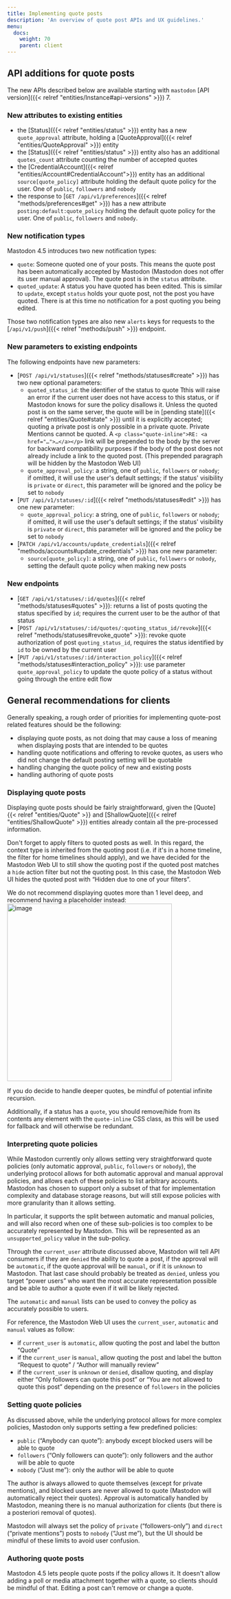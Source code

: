 ```yaml
---
title: Implementing quote posts
description: 'An overview of quote post APIs and UX guidelines.'
menu:
  docs:
    weight: 70
    parent: client
---
```


## API additions for quote posts

The new APIs described below are available starting with `mastodon` [API version]({{< relref "entities/Instance#api-versions" >}}) 7.

### New attributes to existing entities

- the [Status]({{< relref "entities/status" >}}) entity has a new `quote_approval` attribute, holding a [QuoteApproval]({{< relref "entities/QuoteApproval" >}}) entity
- the [Status]({{< relref "entities/status" >}}) entity also has an additional `quotes_count` attribute counting the number of accepted quotes
- the [CredentialAccount]({{< relref "entities/Account#CredentialAccount">}}) entity has an additional `source[quote_policy]` attribute holding the default quote policy for the user. One of `public`, `followers` and `nobody`
- the response to [`GET /api/v1/preferences`]({{< relref "methods/preferences#get" >}}) has a new attribute `posting:default:quote_policy` holding the default quote policy for the user. One of `public`, `followers` and `nobody`.

### New notification types

Mastodon 4.5 introduces two new notification types:
- `quote`: Someone quoted one of your posts. This means the quote post has been automatically accepted by Mastodon (Mastodon does not offer its user manual approval). The quote post is in the `status` attribute.
- `quoted_update`: A status you have quoted has been edited. This is similar to `update`, except `status` holds your quote post, not the post you have quoted. There is at this time no notification for a post quoting you being edited.

Those two notification types are also new `alerts` keys for requests to the [`/api/v1/push`]({{< relref "methods/push" >}}) endpoint.

### New parameters to existing endpoints

The following endpoints have new parameters:
- [`POST /api/v1/statuses`]({{< relref "methods/statuses#create" >}}) has two new optional parameters:
  - `quoted_status_id`: the identifier of the status to quote
    Tthis will raise an error if the current user does not have access to this status, or if Mastodon knows for sure the policy disallows it.
    Unless the quoted post is on the same server, the quote will be in [pending state]({{< relref "entities/Quote#state" >}}) until it is explicitly accepted; quoting a private post is only possible in a private quote.
    Private Mentions cannot be quoted.
    A `<p class="quote-inline">RE: <a href="…">…</a></p>` link will be prepended to the body by the server for backward compatibility purposes if the body of the post does not already include a link to the quoted post. (This prepended paragraph will be hidden by the Mastodon Web UI)
  - `quote_approval_policy`: a string, one of `public`, `followers` or `nobody`; if omitted, it will use the user's default settings; if the status' visibility is `private` or `direct`, this parameter will be ignored and the policy be set to `nobody`
- [`PUT /api/v1/statuses/:id`]({{< relref "methods/statuses#edit" >}}) has one new parameter:
  - `quote_approval_policy`: a string, one of `public`, `followers` or `nobody`; if omitted, it will use the user's default settings; if the status' visibility is `private` or `direct`, this parameter will be ignored and the policy be set to `nobody`
- [`PATCH /api/v1/accounts/update_credentials`]({{< relref "methods/accounts#update_credentials" >}}) has one new parameter:
  - `source[quote_policy]`: a string, one of `public`, `followers` or `nobody`, setting the default quote policy when making new posts

### New endpoints

- [`GET /api/v1/statuses/:id/quotes`]({{< relref "methods/statuses#quotes" >}}): returns a list of posts quoting the status specified by `id`; requires the current user to be the author of that status
- [`POST /api/v1/statuses/:id/quotes/:quoting_status_id/revoke`]({{< relref "methods/statuses#revoke_quote" >}}): revoke quote authorization of post `quoting_status_id`, requires the status identified by `id` to be owned by the current user
- [`PUT /api/v1/statuses/:id/interaction_policy`]({{< relref "methods/statuses#interaction_policy" >}}): use parameter `quote_approval_policy` to update the quote policy of a status without going through the entire edit flow

## General recommendations for clients

Generally speaking, a rough order of priorities for implementing quote-post related features should be the following:
- displaying quote posts, as not doing that may cause a loss of meaning when displaying posts that are intended to be quotes
- handling quote notifications and offering to revoke quotes, as users who did not change the default posting setting will be quotable
- handling changing the quote policy of new and existing posts
- handling authoring of quote posts

### Displaying quote posts

Displaying quote posts should be fairly straightforward, given the [Quote]{{< relref "entities/Quote" >}} and [ShallowQuote]({{< relref "entities/ShallowQuote" >}}) entities already contain all the pre-processed information.

Don't forget to apply filters to quoted posts as well. In this regard, the context type is inherited from the quoting post (i.e. if it's in a home timeline, the filter for home timelines should apply), and we have decided for the Mastodon Web UI to still show the quoting post if the quoted post matches a `hide` action filter but not the quoting post. In this case, the Mastodon Web UI hides the quoted post with “Hidden due to one of your filters”.

We do not recommend displaying quotes more than 1 level deep, and recommend having a placeholder instead:
<img width="383" height="412" alt="image" src="https://github.com/user-attachments/assets/5dc484b9-cb5c-4ac4-b653-6f238d35dc13" />

If you do decide to handle deeper quotes, be mindful of potential infinite recursion.

Additionally, if a status has a `quote`, you should remove/hide from its contents any element with the `quote-inline` CSS class, as this will be used for fallback and will otherwise be redundant.

### Interpreting quote policies

While Mastodon currently only allows setting very straightforward quote policies (only automatic approval, `public`, `followers` or `nobody`), the underlying protocol allows for both automatic approval and manual approval policies, and allows each of these policies to list arbitrary accounts. Mastodon has chosen to support only a subset of that for implementation complexity and database storage reasons, but will still expose policies with more granularity than it allows setting.

In particular, it supports the split between automatic and manual policies, and will also record when one of these sub-policies is too complex to be accurately represented by Mastodon. This will be represented as an `unsupported_policy` value in the sub-policy.

Through the `current_user` attribute discussed above, Mastodon will tell API consumers if they are `denied` the ability to quote a post, if the approval will be `automatic`, if the quote approval will be `manual`, or if it is `unknown` to Mastodon. That last case should probably be treated as `denied`, unless you target “power users” who want the most accurate representation possible and be able to author a quote even if it will be likely rejected.

The `automatic` and `manual` lists can be used to convey the policy as accurately possible to users.

For reference, the Mastodon Web UI uses the `current_user`, `automatic` and `manual` values as follow:
- if `current_user` is `automatic`, allow quoting the post and label the button “Quote”
- if the `current_user` is `manual`, allow quoting the post and label the button “Request to quote” / “Author will manually review”
- if the `current_user` is `unknown` or `denied`, disallow quoting, and display either “Only followers can quote this post” or “You are not allowed to quote this post” depending on the presence of `followers` in the policies

### Setting quote policies

As discussed above, while the underlying protocol allows for more complex policies, Mastodon only supports setting a few predefined policies:
- `public` (“Anybody can quote”): anybody except blocked users will be able to quote
- `followers` (“Only followers can quote”): only followers and the author will be able to quote
- `nobody` (“Just me”): only the author will be able to quote

The author is always allowed to quote themselves (except for private mentions), and blocked users are never allowed to quote (Mastodon will automatically reject their quotes). Approval is automatically handled by Mastodon, meaning there is no manual authorization for clients (but there is a posteriori removal of quotes).

Mastodon will always set the policy of `private` (“followers-only”) and `direct` (“private mentions”) posts to `nobody` (“Just me”), but the UI should be mindful of these limits to avoid user confusion.

### Authoring quote posts

Mastodon 4.5 lets people quote posts if the policy allows it. It doesn't allow adding a poll or media attachment together with a quote, so clients should be mindful of that. Editing a post can't remove or change a quote.